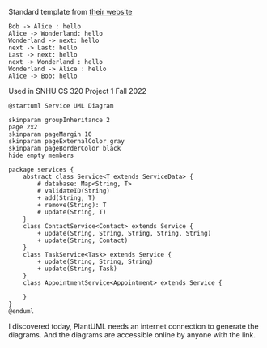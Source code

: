 Standard template from [their website](https://plantuml.com/)
```plantuml
Bob -> Alice : hello 
Alice -> Wonderland: hello 
Wonderland -> next: hello 
next -> Last: hello 
Last -> next: hello 
next -> Wonderland : hello 
Wonderland -> Alice : hello 
Alice -> Bob: hello 
```


Used in SNHU CS 320 Project 1 Fall 2022 
```plantuml
@startuml Service UML Diagram

skinparam groupInheritance 2  
page 2x2  
skinparam pageMargin 10  
skinparam pageExternalColor gray  
skinparam pageBorderColor black  
hide empty members

package services {  
    abstract class Service<T extends ServiceData> {  
        # database: Map<String, T>  
        # validateID(String)
        + add(String, T)  
        + remove(String): T  
        # update(String, T)  
    }  
    class ContactService<Contact> extends Service {  
        + update(String, String, String, String, String)  
        + update(String, Contact)  
    }  
    class TaskService<Task> extends Service {  
        + update(String, String, String)  
        + update(String, Task)  
    }  
    class AppointmentService<Appointment> extends Service {  
  
    }  
}
@enduml
```

I discovered today, PlantUML needs an internet connection to generate the diagrams. And the diagrams are accessible online by anyone with the link.